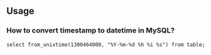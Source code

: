 ## Usage
### How to convert timestamp to datetime in MySQL?
```
select from_unixtime(1300464000, "%Y-%m-%d %h %i %s") from table;
```
